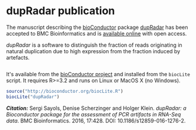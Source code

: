 # dupRadar publication

The manuscript describing the [bioConductor](http://bioconductor.org) package [dupRadar]( http://bioconductor.org/packages/dupRadar/) has been accepted to BMC Bioinformatics and is [available online](https://bmcbioinformatics.biomedcentral.com/articles/10.1186/s12859-016-1276-2) with open access.

*dupRadar* is a software to distinguish the fraction of reads originating in natural duplication due to high expression from the fraction induced by artefacts.

<p align="center">
  <img src="figures/2016-11-08-dupRadar-publication_fig1.gif" alt=""/>
</p>

It's available from the [bioConductor project](http://bioconductor.org/packages/dupRadar/) and installed from the `biocLite` script. It requires R>=3.2 and runs on Linux or MacOS X (no Windows).

```r
source("http://bioconductor.org/biocLite.R")
biocLite("dupRadar")
```

***Citation:*** Sergi Sayols, Denise Scherzinger and Holger Klein. *dupRadar: a Bioconductor package for the assessment of PCR artifacts in RNA-Seq data*. BMC Bioinformatics. 2016, 17:428. DOI: 10.1186/s12859-016-1276-2.